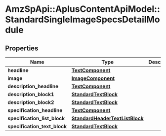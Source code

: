 # AmzSpApi::AplusContentApiModel::StandardSingleImageSpecsDetailModule

## Properties
Name | Type | Description | Notes
------------ | ------------- | ------------- | -------------
**headline** | [**TextComponent**](TextComponent.md) |  | [optional] 
**image** | [**ImageComponent**](ImageComponent.md) |  | [optional] 
**description_headline** | [**TextComponent**](TextComponent.md) |  | [optional] 
**description_block1** | [**StandardTextBlock**](StandardTextBlock.md) |  | [optional] 
**description_block2** | [**StandardTextBlock**](StandardTextBlock.md) |  | [optional] 
**specification_headline** | [**TextComponent**](TextComponent.md) |  | [optional] 
**specification_list_block** | [**StandardHeaderTextListBlock**](StandardHeaderTextListBlock.md) |  | [optional] 
**specification_text_block** | [**StandardTextBlock**](StandardTextBlock.md) |  | [optional] 


